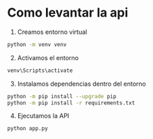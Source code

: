 # Como levantar la api

1. Creamos entorno virtual

```bash
python -m venv venv
```

2. Activamos el entorno

```bash
venv\Scripts\activate
```

3. Instalamos dependencias dentro del entorno

```bash
python -m pip install --upgrade pip
python -m pip install -r requirements.txt
```

4. Ejecutamos la API

```bash
python app.py
```
